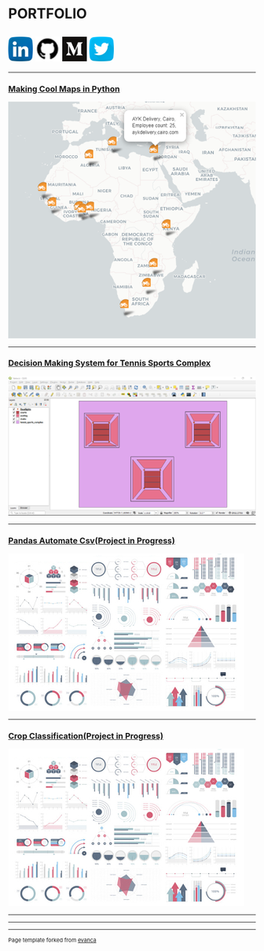 # PORTFOLIO
## [<img width="50px" src="svgs/linkedin.svg">](https://www.linkedin.com/in/alberta-odamea-anim-ayeko) [<img width="50px" src="svgs/github.svg">](https://www.github.com/Alyeko) [<img width="50px" src="svgs/medium.svg">](https://alyeko.medium.com) [<img width="50px" src="svgs/twitter.svg">](https://www.twitter.com/Alyeko_)
---

### [Making Cool Maps in Python](/coolmaps)
<img src="images/snapshot for portfo cool maps.png?raw=true"/>

---
### [Decision Making System for Tennis Sports Complex](/tennissportscomplex)
<img src="images/QGIS screenshot showing the 5 layers.png?raw=true"/>

---
### [Pandas Automate Csv(Project in Progress)]()
<img src="images/dummy_thumbnail.jpg?raw=true"/>

---
### [Crop Classification(Project in Progress)](http://example.com/)
<img src="images/dummy_thumbnail.jpg?raw=true"/>

---

<!--[Project 3 Title](http://example.com/) -->
<!--[Project 4 Title](http://example.com/) -->
<!--[Project 5 Title](http://example.com/) -->

---




---
<p style="font-size:11px">Page template forked from <a href="https://github.com/evanca/quick-portfolio">evanca</a></p>
<!-- Remove above link if you don't want to attibute -->
